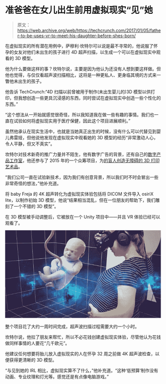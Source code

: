 # 准爸爸在女儿出生前用虚拟现实“见”她 

> 原文：<https://web.archive.org/web/https://techcrunch.com/2017/01/05/father-to-be-uses-vr-to-meet-his-daughter-before-shes-born/>

在虚拟现实的所有潜在用例中，萨穆利·坎特尔可以说是最不寻常的，他说服了怀孕的女友对他们未出生的孩子进行 4D 超声扫描，以生成一个可以在虚拟现实中观看的 3D 模型。

他为什么要做这样的事？坎特尔说，主要是因为他认为还没有人想到要这样做。但他也觉得，与仅仅看超声波扫描相比，这将是一种更私人、更身临其境的方式来一瞥他未出生的孩子。

他告诉 TechCrunch:“4D 扫描以前曾被用于制作(未出生婴儿的)3D 模型以供打印，但我想创造一些更具沉浸感的东西，同时尝试在虚拟现实中创造一些个性化的东西。”

“这个想法从一开始就感觉很奇怪，所以我知道我在做一些有趣的事情。我们也一直在试验如何将虚拟现实用于医疗保健，因此这个项目进展顺利。”

虽然他承认在现实生活中，也就是当她真正出生的时候，没有什么可以代替见到婴儿弗雷娅，但他说他发现在虚拟现实中观看她的 3D 模型的经历“非常激动人心，令人平静，但又不真实”。

坎特尔对技术新奇的推广力量并不陌生，他有数字广告的背景，还有自己的[数字产品工作室](https://web.archive.org/web/20221007135801/http://adventure-club.fi/)，他还参与了 2015 年的一个众筹项目，为[的盲人创造无障碍的 3D 打印艺术品](https://web.archive.org/web/20221007135801/https://beta.techcrunch.com/2015/11/12/unseen-art/)。

“我们公司一直在试验新技术，因为我们有创意背景，所以我们时不时会冒出一些非常奇怪的想法，”他补充道。

将 baby Freja 的 4K 超声转化为虚拟现实体验包括将 DICOM 文件导入 osiriX lite，以制作初始 3D 模型，他说“结果相当混乱，但在一位朋友的帮助下，我们雕刻了一个不错的 3D 模型”。

在 3D 模型被手动调整后，它被放在一个 Unity 项目中——并且 VR 体验已经可以观看了。

[![mom_vrbaby](img/e89fcd8a7dcc0420061b863a17980171.png)](https://web.archive.org/web/20221007135801/https://beta.techcrunch.com/2017/01/05/father-to-be-uses-vr-to-meet-his-daughter-before-shes-born/mom_vrbaby/)

整个项目花了大约一周时间完成，超声波扫描过程需要大约一个小时。

坎特尔说，他拉了朋友来帮忙，所以不必花钱创建虚拟现实体验，尽管他认为花钱做同样事情的人要花“几千欧元”。

他建议任何想要将胎儿放入虚拟现实的人在怀孕 32 周之前做 4K 超声波检查，以便获得更清晰的 3D 模型。

“与见到她的 IRL 相比，虚拟现实算不了什么，”他补充道。“这种‘低预算’制作没有动画、专业纹理和灯光等。感觉还是有点像电脑游戏。”